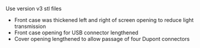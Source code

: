 Use version v3 stl files
* Front case was thickened left and right of screen opening to reduce light transmission
* Front case opening for USB connector lengthened
* Cover opening lengthened to allow passage of four Dupont connectors

